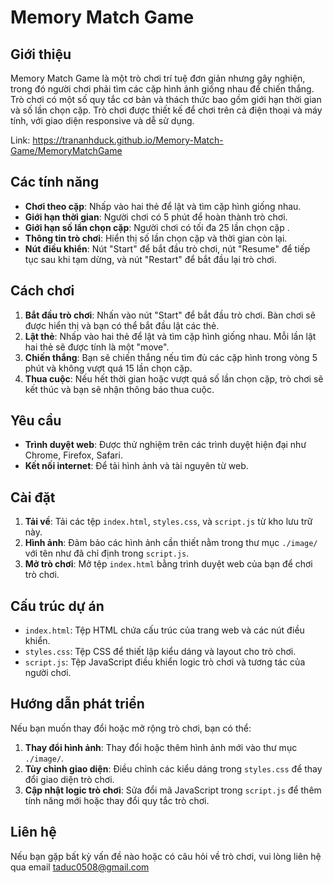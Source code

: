 # Memory Match Game

## Giới thiệu

Memory Match Game là một trò chơi trí tuệ đơn giản nhưng gây nghiện, trong đó người chơi phải tìm các cặp hình ảnh giống nhau để chiến thắng. Trò chơi có một số quy tắc cơ bản và thách thức bao gồm giới hạn thời gian và số lần chọn cặp. Trò chơi được thiết kế để chơi trên cả điện thoại và máy tính, với giao diện responsive và dễ sử dụng.

Link: https://trananhduck.github.io/Memory-Match-Game/MemoryMatchGame
## Các tính năng

- **Chơi theo cặp**: Nhấp vào hai thẻ để lật và tìm cặp hình giống nhau.
- **Giới hạn thời gian**: Người chơi có 5 phút để hoàn thành trò chơi.
- **Giới hạn số lần chọn cặp**: Người chơi có tối đa 25 lần chọn cặp .
- **Thông tin trò chơi**: Hiển thị số lần chọn cặp và thời gian còn lại.
- **Nút điều khiển**: Nút "Start" để bắt đầu trò chơi, nút "Resume" để tiếp tục sau khi tạm dừng, và nút "Restart" để bắt đầu lại trò chơi.

## Cách chơi

1. **Bắt đầu trò chơi**: Nhấn vào nút "Start" để bắt đầu trò chơi. Bàn chơi sẽ được hiển thị và bạn có thể bắt đầu lật các thẻ.
2. **Lật thẻ**: Nhấp vào hai thẻ để lật và tìm cặp hình giống nhau. Mỗi lần lật hai thẻ sẽ được tính là một "move".
3. **Chiến thắng**: Bạn sẽ chiến thắng nếu tìm đủ các cặp hình trong vòng 5 phút và không vượt quá 15 lần chọn cặp.
4. **Thua cuộc**: Nếu hết thời gian hoặc vượt quá số lần chọn cặp, trò chơi sẽ kết thúc và bạn sẽ nhận thông báo thua cuộc.

## Yêu cầu

- **Trình duyệt web**: Được thử nghiệm trên các trình duyệt hiện đại như Chrome, Firefox, Safari.
- **Kết nối internet**: Để tải hình ảnh và tài nguyên từ web.

## Cài đặt

1. **Tải về**: Tải các tệp `index.html`, `styles.css`, và `script.js` từ kho lưu trữ này.
2. **Hình ảnh**: Đảm bảo các hình ảnh cần thiết nằm trong thư mục `./image/` với tên như đã chỉ định trong `script.js`.
3. **Mở trò chơi**: Mở tệp `index.html` bằng trình duyệt web của bạn để chơi trò chơi.

## Cấu trúc dự án

- `index.html`: Tệp HTML chứa cấu trúc của trang web và các nút điều khiển.
- `styles.css`: Tệp CSS để thiết lập kiểu dáng và layout cho trò chơi.
- `script.js`: Tệp JavaScript điều khiển logic trò chơi và tương tác của người chơi.

## Hướng dẫn phát triển

Nếu bạn muốn thay đổi hoặc mở rộng trò chơi, bạn có thể:

1. **Thay đổi hình ảnh**: Thay đổi hoặc thêm hình ảnh mới vào thư mục `./image/`.
2. **Tùy chỉnh giao diện**: Điều chỉnh các kiểu dáng trong `styles.css` để thay đổi giao diện trò chơi.
3. **Cập nhật logic trò chơi**: Sửa đổi mã JavaScript trong `script.js` để thêm tính năng mới hoặc thay đổi quy tắc trò chơi.

## Liên hệ

Nếu bạn gặp bất kỳ vấn đề nào hoặc có câu hỏi về trò chơi, vui lòng liên hệ qua email taduc0508@gmail.com
